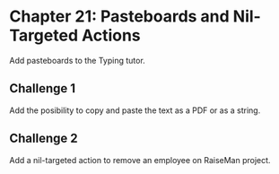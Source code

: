 # Chapter 21: Pasteboards and Nil-Targeted Actions

Add pasteboards to the Typing tutor.

## Challenge 1

Add the posibility to copy and paste the text as a PDF or as a string.

## Challenge 2

Add a nil-targeted action to remove an employee on RaiseMan project.

